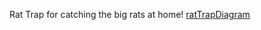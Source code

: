 Rat Trap for catching the big rats at home!
[ratTrapDiagram](https://user-images.githubusercontent.com/24644507/236206822-c05da644-13eb-47e3-9aaf-92ebf04b9391.JPG)
